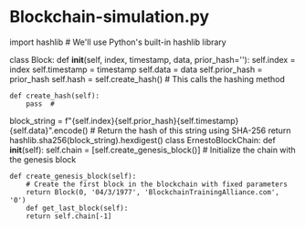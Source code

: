 # Blockchain-simulation.py
import hashlib  # We'll use Python's built-in hashlib library

class Block:
    def __init__(self, index, timestamp, data, prior_hash=''):
        self.index = index
        self.timestamp = timestamp
        self.data = data
        self.prior_hash = prior_hash
        self.hash = self.create_hash()  # This calls the hashing method
    
    def create_hash(self):
        pass  #
 block_string = f"{self.index}{self.prior_hash}{self.timestamp}{self.data}".encode()
        # Return the hash of this string using SHA-256
        return hashlib.sha256(block_string).hexdigest()
class ErnestoBlockChain:
    def __init__(self):
        self.chain = [self.create_genesis_block()]  # Initialize the chain with the genesis block
    
    def create_genesis_block(self):
        # Create the first block in the blockchain with fixed parameters
        return Block(0, '04/3/1977', 'BlockchainTrainingAlliance.com', '0')
        def get_last_block(self):
        return self.chain[-1] 
